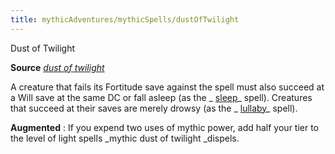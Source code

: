 ```yaml
---
title: mythicAdventures/mythicSpells/dustOfTwilight
---
```

Dust of Twilight

**Source** [_dust of twilight_](advanced/spells/dustOfTwilight#_dust-of-twilight)

A creature that fails its Fortitude save against the spell must also succeed at a Will save at the same DC or fall asleep (as the _ [sleep](spells/sleep#_sleep)_ spell). Creatures that succeed at their saves are merely drowsy (as the _ [lullaby](spells/lullaby#_lullaby)_ spell).

**Augmented** : If you expend two uses of mythic power, add half your tier to the level of light spells _mythic dust of twilight _dispels.

